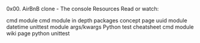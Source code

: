 0x00. AirBnB clone - The console
Resources
Read or watch:

cmd module
cmd module in depth
packages concept page
uuid module
datetime
unittest module
args/kwargs
Python test cheatsheet
cmd module wiki page
python unittest
